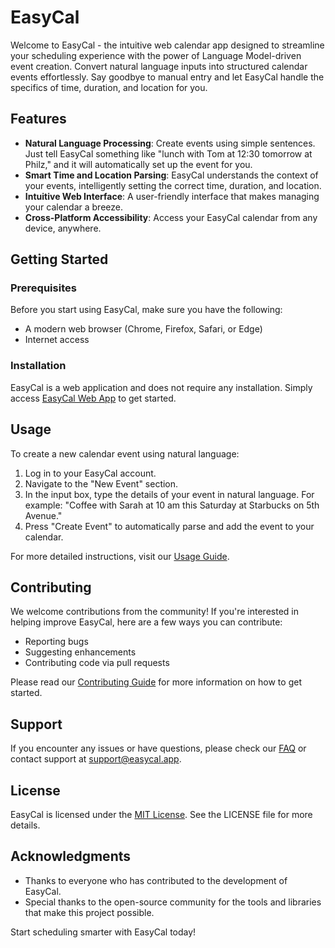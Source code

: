 # EasyCal

Welcome to EasyCal - the intuitive web calendar app designed to streamline your scheduling experience with the power of Language Model-driven event creation. Convert natural language inputs into structured calendar events effortlessly. Say goodbye to manual entry and let EasyCal handle the specifics of time, duration, and location for you.

## Features

- **Natural Language Processing**: Create events using simple sentences. Just tell EasyCal something like "lunch with Tom at 12:30 tomorrow at Philz," and it will automatically set up the event for you.
- **Smart Time and Location Parsing**: EasyCal understands the context of your events, intelligently setting the correct time, duration, and location.
- **Intuitive Web Interface**: A user-friendly interface that makes managing your calendar a breeze.
- **Cross-Platform Accessibility**: Access your EasyCal calendar from any device, anywhere.

## Getting Started

### Prerequisites

Before you start using EasyCal, make sure you have the following:

- A modern web browser (Chrome, Firefox, Safari, or Edge)
- Internet access

### Installation

EasyCal is a web application and does not require any installation. Simply access [EasyCal Web App](#) to get started.

## Usage

To create a new calendar event using natural language:

1. Log in to your EasyCal account.
2. Navigate to the "New Event" section.
3. In the input box, type the details of your event in natural language. For example:
"Coffee with Sarah at 10 am this Saturday at Starbucks on 5th Avenue."
4. Press "Create Event" to automatically parse and add the event to your calendar.

For more detailed instructions, visit our [Usage Guide](#).

## Contributing

We welcome contributions from the community! If you're interested in helping improve EasyCal, here are a few ways you can contribute:

- Reporting bugs
- Suggesting enhancements
- Contributing code via pull requests

Please read our [Contributing Guide](#) for more information on how to get started.

## Support

If you encounter any issues or have questions, please check our [FAQ](#) or contact support at support@easycal.app.

## License

EasyCal is licensed under the [MIT License](LICENSE.txt). See the LICENSE file for more details.

## Acknowledgments

- Thanks to everyone who has contributed to the development of EasyCal.
- Special thanks to the open-source community for the tools and libraries that make this project possible.

Start scheduling smarter with EasyCal today!
